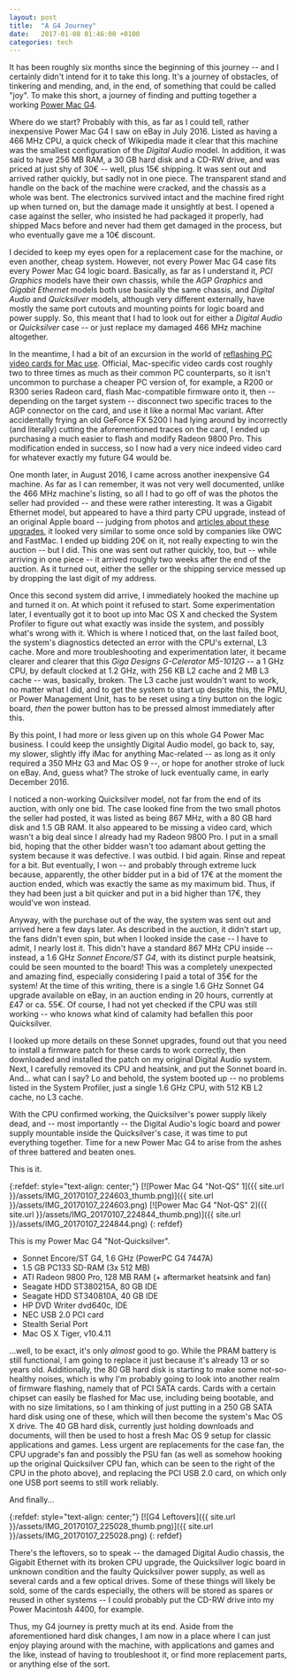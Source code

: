 ```yaml
---
layout: post
title:  "A G4 Journey"
date:   2017-01-08 01:46:00 +0100
categories: tech
---
```

It has been roughly six months since the beginning of this journey -- and I certainly didn't intend for it to take this long. It's a journey of obstacles, of tinkering and mending, and, in the end, of something that could be called "joy". To make this short, a journey of finding and putting together a working [Power Mac G4](https://en.wikipedia.org/wiki/Power_Mac_G4).

Where do we start? Probably with this, as far as I could tell, rather inexpensive Power Mac G4 I saw on eBay in July 2016. Listed as having a 466 MHz CPU, a quick check of Wikipedia made it clear that this machine was the smallest configuration of the _Digital Audio_ model. In addition, it was said to have 256 MB RAM, a 30 GB hard disk and a CD-RW drive, and was priced at just shy of 30€ -- well, plus 15€ shipping. It was sent out and arrived rather quickly, but sadly not in one piece. The transparent stand and handle on the back of the machine were cracked, and the chassis as a whole was bent. The electronics survived intact and the machine fired right up when turned on, but the damage made it unsightly at best. I opened a case against the seller, who insisted he had packaged it properly, had shipped Macs before and never had them get damaged in the process, but who eventually gave me a 10€ discount.

I decided to keep my eyes open for a replacement case for the machine, or even another, cheap system. However, not every Power Mac G4 case fits every Power Mac G4 logic board. Basically, as far as I understand it, _PCI Graphics_ models have their own chassis, while the _AGP Graphics_ and _Gigabit Ethernet_ models both use basically the same chassis, and _Digital Audio_ and _Quicksilver_ models, although very different externally, have mostly the same port cutouts and mounting points for logic board and power supply. So, this meant that I had to look out for either a _Digital Audio_ or _Quicksilver_ case -- or just replace my damaged 466 MHz machine altogether.

In the meantime, I had a bit of an excursion in the world of [reflashing PC video cards for Mac use](http://themacelite.wikidot.com/). Official, Mac-specific video cards cost roughly two to three times as much as their common PC counterparts, so it isn't uncommon to purchase a cheaper PC version of, for example, a R200 or R300 series Radeon card, flash Mac-compatible firmware onto it, then -- depending on the target system -- disconnect two specific traces to the AGP connector on the card, and use it like a normal Mac variant. After accidentally frying an old GeForce FX 5200 I had lying around by incorrectly (and literally) cutting the aforementioned traces on the card, I ended up purchasing a much easier to flash and modify Radeon 9800 Pro. This modification ended in success, so I now had a very nice indeed video card for whatever exactly my future G4 would be.

One month later, in August 2016, I came across another inexpensive G4 machine. As far as I can remember, it was not very well documented, unlike the 466 MHz machine's listing, so all I had to go off of was the photos the seller had provided -- and these were rather interesting. It was a Gigabit Ethernet model, but appeared to have a third party CPU upgrade, instead of an original Apple board -- judging from photos and [articles about these upgrades](http://beta.ivc.no/wiki/index.php/PowerMac_G4_Upgrades), it looked very similar to some once sold by companies like OWC and FastMac. I ended up bidding 20€ on it, not really expecting to win the auction -- but I did. This one was sent out rather quickly, too, but -- while arriving in one piece -- it arrived roughly two weeks after the end of the auction. As it turned out, either the seller or the shipping service messed up by dropping the last digit of my address.

Once this second system did arrive, I immediately hooked the machine up and turned it on. At which point it refused to start. Some experimentation later, I eventually got it to boot up into Mac OS X and checked the System Profiler to figure out what exactly was inside the system, and possibly what's wrong with it. Which is where I noticed that, on the last failed boot, the system's diagnostics detected an error with the CPU's external, L3 cache. More and more troubleshooting and experimentation later, it became clearer and clearer that this _Giga Designs G-Celerator M5-1012G_ -- a 1 GHz CPU, by default clocked at 1.2 GHz, with 256 KB L2 cache and 2 MB L3 cache -- was, basically, broken. The L3 cache just wouldn't want to work, no matter what I did, and to get the system to start up despite this, the PMU, or Power Management Unit, has to be reset using a tiny button on the logic board, _then_ the power button has to be pressed almost immediately after this.

By this point, I had more or less given up on this whole G4 Power Mac business. I could keep the unsightly Digital Audio model, go back to, say, my slower, slightly iffy iMac for anything Mac-related -- as long as it only required a 350 MHz G3 and Mac OS 9 --, or hope for another stroke of luck on eBay. And, guess what? The stroke of luck eventually came, in early December 2016.

I noticed a non-working Quicksilver model, not far from the end of its auction, with only one bid. The case looked fine from the two small photos the seller had posted, it was listed as being 867 MHz, with a 80 GB hard disk and 1.5 GB RAM. It also appeared to be missing a video card, which wasn't a big deal since I already had my Radeon 9800 Pro. I put in a small bid, hoping that the other bidder wasn't too adamant about getting the system because it was defective. I was outbid. I bid again. Rinse and repeat for a bit. But eventually, I won -- and probably through extreme luck because, apparently, the other bidder put in a bid of 17€ at the moment the auction ended, which was exactly the same as my maximum bid. Thus, if they had been just a bit quicker and put in a bid higher than 17€, they would've won instead.

Anyway, with the purchase out of the way, the system was sent out and arrived here a few days later. As described in the auction, it didn't start up, the fans didn't even spin, but when I looked inside the case -- I have to admit, I nearly lost it. This didn't have a standard 867 MHz CPU inside -- instead, a 1.6 GHz _Sonnet Encore/ST G4_, with its distinct purple heatsink, could be seen mounted to the board! This was a completely unexpected and amazing find, especially considering I paid a total of 35€ for the system! At the time of this writing, there is a single 1.6 GHz Sonnet G4 upgrade available on eBay, in an auction ending in 20 hours, currently at £47 or ca. 55€. Of course, I had not yet checked if the CPU was still working -- who knows what kind of calamity had befallen this poor Quicksilver.

I looked up more details on these Sonnet upgrades, found out that you need to install a firmware patch for these cards to work correctly, then downloaded and installed the patch on my original Digital Audio system. Next, I carefully removed its CPU and heatsink, and put the Sonnet board in. And... what can I say? Lo and behold, the system booted up -- no problems listed in the System Profiler, just a single 1.6 GHz CPU, with 512 KB L2 cache, no L3 cache.

With the CPU confirmed working, the Quicksilver's power supply likely dead, and -- most importantly -- the Digital Audio's logic board and power supply mountable inside the Quicksilver's case, it was time to put everything together. Time for a new Power Mac G4 to arise from the ashes of three battered and beaten ones.

This is it.

{:refdef: style="text-align: center;"}
[![Power Mac G4 "Not-QS" 1]({{ site.url }}/assets/IMG_20170107_224603_thumb.png)]({{ site.url }}/assets/IMG_20170107_224603.png)
[![Power Mac G4 "Not-QS" 2]({{ site.url }}/assets/IMG_20170107_224844_thumb.png)]({{ site.url }}/assets/IMG_20170107_224844.png)
{: refdef}

This is my Power Mac G4 "Not-Quicksilver".

- Sonnet Encore/ST G4, 1.6 GHz (PowerPC G4 7447A)
- 1.5 GB PC133 SD-RAM (3x 512 MB)
- ATI Radeon 9800 Pro, 128 MB RAM (+ aftermarket heatsink and fan)
- Seagate HDD ST380215A, 80 GB IDE
- Seagate HDD ST340810A, 40 GB IDE
- HP DVD Writer dvd640c, IDE
- NEC USB 2.0 PCI card
- Stealth Serial Port
- Mac OS X Tiger, v10.4.11

...well, to be exact, it's only _almost_ good to go. While the PRAM battery is still functional, I am going to replace it just because it's already 13 or so years old. Additionally, the 80 GB hard disk is starting to make some not-so-healthy noises, which is why I'm probably going to look into another realm of firmware flashing, namely that of PCI SATA cards. Cards with a certain chipset can easily be flashed for Mac use, including being bootable, and with no size limitations, so I am thinking of just putting in a 250 GB SATA hard disk using one of these, which will then become the system's Mac OS X drive. The 40 GB hard disk, currently just holding downloads and documents, will then be used to host a fresh Mac OS 9 setup for classic applications and games. Less urgent are replacements for the case fan, the CPU upgrade's fan and possibly the PSU fan (as well as somehow hooking up the original Quicksilver CPU fan, which can be seen to the right of the CPU in the photo above), and replacing the PCI USB 2.0 card, on which only one USB port seems to still work reliably.

And finally...

{:refdef: style="text-align: center;"}
[![G4 Leftovers]({{ site.url }}/assets/IMG_20170107_225028_thumb.png)]({{ site.url }}/assets/IMG_20170107_225028.png)
{: refdef}

There's the leftovers, so to speak -- the damaged Digital Audio chassis, the Gigabit Ethernet with its broken CPU upgrade, the Quicksilver logic board in unknown condition and the faulty Quicksilver power supply, as well as several cards and a few optical drives. Some of these things will likely be sold, some of the cards especially, the others will be stored as spares or reused in other systems -- I could probably put the CD-RW drive into my Power Macintosh 4400, for example.

Thus, my G4 journey is pretty much at its end. Aside from the aforementioned hard disk changes, I am now in a place where I can just enjoy playing around with the machine, with applications and games and the like, instead of having to troubleshoot it, or find more replacement parts, or anything else of the sort.
